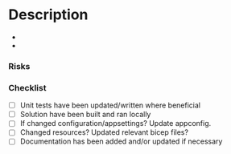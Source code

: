 ﻿# Description
<!-- Write a SHORT description of what you changed/implemented in this PR -->
* <!-- Change 1 -->
* <!-- Change 2 -->

### Risks
<!-- If anything comes to mind, describe the biggest risk in this PR -->

### Checklist
- [ ] Unit tests have been updated/written where beneficial
- [ ] Solution have been built and ran locally
- [ ] If changed configuration/appsettings? Update appconfig.
- [ ] Changed resources? Updated relevant bicep files?
- [ ] Documentation has been added and/or updated if necessary